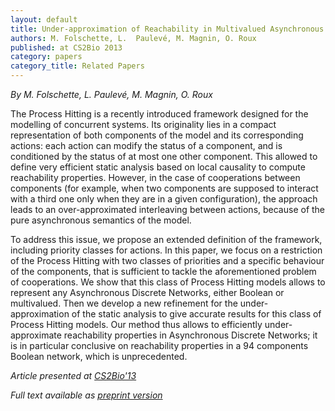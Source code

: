 ```yaml
---
layout: default
title: Under-approximation of Reachability in Multivalued Asynchronous Networks
authors: M. Folschette, L.  Paulevé, M. Magnin, O. Roux
published: at CS2Bio 2013
category: papers
category_title: Related Papers
---
```


*By  M. Folschette, L.  Paulevé, M. Magnin, O. Roux*

The Process Hitting is a recently introduced framework designed for the modelling of concurrent
systems.
Its originality lies in a compact representation of both components of the model and its
corresponding actions: each action can modify the status of a component, and is conditioned by the
status of at most one other component. This allowed to define very efficient static analysis based
on local causality to compute reachability properties.
However, in the case of cooperations between components (for example, when two components are
supposed to interact with a third one only when they are in a given configuration), the approach
leads to an over-approximated interleaving between actions, because of the pure asynchronous
semantics of the model.

To address this issue, we propose an extended definition of the framework, including priority
classes for actions. In this paper, we focus on a restriction of the Process Hitting with two
classes of priorities and a specific behaviour of the components, that is sufficient to tackle the
aforementioned problem of cooperations.
We show that this class of Process Hitting models allows to represent any Asynchronous Discrete
Networks, either Boolean or multivalued.
Then we develop a new refinement for the under-approximation of the static analysis to give accurate
results for this class of Process Hitting models.
Our method thus allows to efficiently under-approximate reachability properties in Asynchronous
Discrete Networks; it is in particular conclusive on reachability properties in a 94 components
Boolean network, which is unprecedented.

*Article presented at [CS2Bio'13](http://cs2bio13.di.unito.it/)*

*Full text available as [preprint version](http://www.irccyn.ec-nantes.fr/~folschet/Folschette_CS2Bio13.pdf)*

